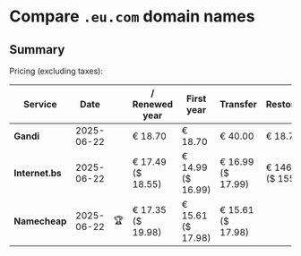 # Compare `.eu.com` domain names

## Summary

Pricing (excluding taxes):

| Service | Date |  | / Renewed year | First year | Transfer | Restoration |
|--|--|--|--|--|--|--|
| **Gandi** | 2025-06-22 |  | € 18.70 | € 18.70 | € 40.00 | € 18.70 |
| **Internet.bs** | 2025-06-22 |  | € 17.49<br>($ 18.55) | € 14.99<br>($ 16.99) | € 16.99<br>($ 17.99) | € 146.25<br>($ 155.99) |
| **Namecheap** | 2025-06-22 | 🏆 | € 17.35<br>($ 19.98) | € 15.61<br>($ 17.98) | € 15.61<br>($ 17.98) |  |
